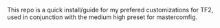This repo is a quick install/guide for my prefered customizations for TF2, used in conjunction with the medium high preset for mastercomfig.
